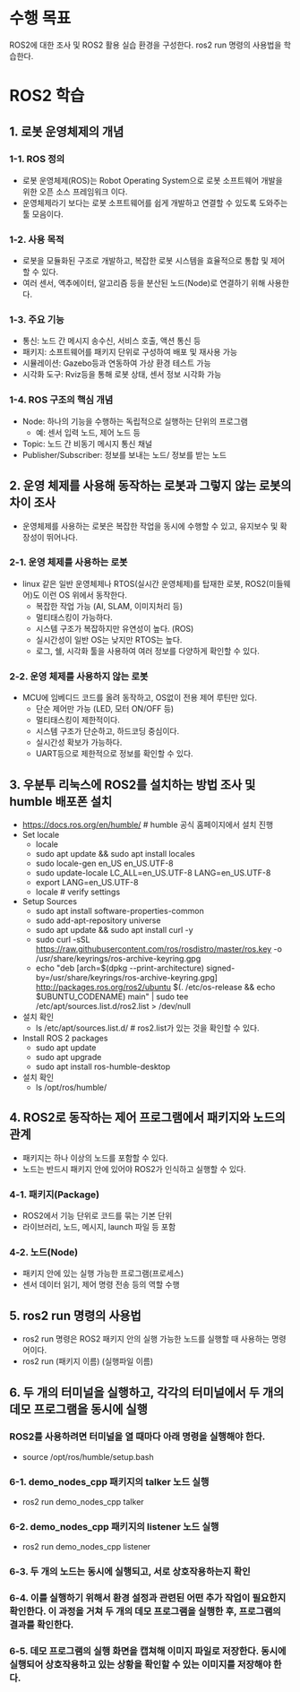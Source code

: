 # 수행 목표
ROS2에 대한 조사 및 ROS2 활용 실습 환경을 구성한다.
ros2 run 명령의 사용법을 학습한다.

# ROS2 학습
## 1. 로봇 운영체제의 개념
### 1-1. ROS 정의
 - 로봇 운영체제(ROS)는 Robot Operating System으로 로봇 소프트웨어 개발을 위한 오픈 소스 프레임워크 이다.
 - 운영체제라기 보다는 로봇 소프트웨어를 쉽게 개발하고 연결할 수 있도록 도와주는 툴 모음이다.
### 1-2. 사용 목적
 - 로봇을 모듈화된 구조로 개발하고, 복잡한 로봇 시스템을 효율적으로 통합 및 제어할 수 있다.
 - 여러 센서, 액추에이터, 알고리즘 등을 분산된 노드(Node)로 연결하기 위해 사용한다.
### 1-3. 주요 기능
 - 통신: 노드 간 메시지 송수신, 서비스 호출, 액션 통신 등
 - 패키지: 소프트웨어를 패키지 단위로 구성하여 배포 및 재사용 가능
 - 시뮬레이션: Gazebo등과 연동하여 가상 환경 테스트 가능
 - 시각화 도구: Rviz등을 통해 로봇 상태, 센서 정보 시각화 가능
### 1-4. ROS 구조의 핵심 개념
 - Node: 하나의 기능을 수행하는 독립적으로 실행하는 단위의 프로그램
     - 예: 센서 입력 노드, 제어 노드 등
 - Topic: 노드 간 비동기 메시지 통신 채널
 - Publisher/Subscriber: 정보를 보내는 노드/ 정보를 받는 노드

## 2. 운영 체제를 사용해 동작하는 로봇과 그렇지 않는 로봇의 차이 조사
 - 운영체제를 사용하는 로봇은 복잡한 작업을 동시에 수행할 수 있고, 유지보수 및 확장성이 뛰어나다.
### 2-1. 운영 체제를 사용하는 로봇
 - linux 같은 일반 운영체제나 RTOS(실시간 운영체제)를 탑재한 로봇, ROS2(미들웨어)도 이런 OS 위에서 동작한다.
    - 복잡한 작업 가능 (AI, SLAM, 이미지처리 등)
    - 멀티태스킹이 가능하다.
    - 시스템 구조가 복잡하지만 유연성이 높다. (ROS)
    - 실시간성이 일반 OS는 낮지만 RTOS는 높다.
    - 로그, 쉘, 시각화 툴을 사용하여 여러 정보를 다양하게 확인할 수 있다.
### 2-2. 운영 체제를 사용하지 않는 로봇
 - MCU에 임베디드 코드를 올려 동작하고, OS없이 전용 제어 루틴만 있다.
     - 단순 제어만 가능 (LED, 모터 ON/OFF 등)
     - 멀티태스킹이 제한적이다.
     - 시스템 구조가 단순하고, 하드코딩 중심이다.
     - 실시간성 확보가 가능하다.
     - UART등으로 제한적으로 정보를 확인할 수 있다.

## 3. 우분투 리눅스에 ROS2를 설치하는 방법 조사 및 humble 배포폰 설치
 - https://docs.ros.org/en/humble/ # humble 공식 홈페이지에서 설치 진행
 - Set locale
     - locale
     - sudo apt update && sudo apt install locales
     - sudo locale-gen en_US en_US.UTF-8
     - sudo update-locale LC_ALL=en_US.UTF-8 LANG=en_US.UTF-8
     - export LANG=en_US.UTF-8
     - locale  # verify settings
 - Setup Sources
     - sudo apt install software-properties-common
     - sudo add-apt-repository universe
     - sudo apt update && sudo apt install curl -y
     - sudo curl -sSL https://raw.githubusercontent.com/ros/rosdistro/master/ros.key -o /usr/share/keyrings/ros-archive-keyring.gpg
     - echo "deb [arch=$(dpkg --print-architecture) signed-by=/usr/share/keyrings/ros-archive-keyring.gpg] http://packages.ros.org/ros2/ubuntu $(. /etc/os-release && echo $UBUNTU_CODENAME) main" | sudo tee /etc/apt/sources.list.d/ros2.list > /dev/null
 - 설치 확인
     - ls /etc/apt/sources.list.d/  # ros2.list가 있는 것을 확인할 수 있다.
 - Install ROS 2 packages
     - sudo apt update
     - sudo apt upgrade
     - sudo apt install ros-humble-desktop
 - 설치 확인
     - ls /opt/ros/humble/

## 4. ROS2로 동작하는 제어 프로그램에서 패키지와 노드의 관계
 - 패키지는 하나 이상의 노드를 포함할 수 있다.
 - 노드는 반드시 패키지 안에 있어야 ROS2가 인식하고 실행할 수 있다.
### 4-1. 패키지(Package)
 - ROS2에서 기능 단위로 코드를 묶는 기본 단위
 - 라이브러리, 노드, 메시지, launch 파일 등 포함
### 4-2. 노드(Node)
 - 패키지 안에 있는 실행 가능한 프로그램(프로세스)
 - 센서 데이터 읽기, 제어 명령 전송 등의 역할 수행

## 5. ros2 run 명령의 사용법
 - ros2 run 명령은 ROS2 패키지 안의 실행 가능한 노드를 실행할 때 사용하는 명령어이다.
 - ros2 run (패키지 이름) (실행파일 이름)

## 6. 두 개의 터미널을 실행하고, 각각의 터미널에서 두 개의 데모 프로그램을 동시에 실행
### ROS2를 사용하려면 터미널을 열 때마다 아래 명령을 실행해야 한다.
 - source /opt/ros/humble/setup.bash
### 6-1. demo_nodes_cpp 패키지의 talker 노드 실행
 - ros2 run demo_nodes_cpp talker
### 6-2. demo_nodes_cpp 패키지의 listener 노드 실행
 - ros2 run demo_nodes_cpp listener

### 6-3. 두 개의 노드는 동시에 실행되고, 서로 상호작용하는지 확인

### 6-4. 이를 실행하기 위해서 환경 설정과 관련된 어떤 추가 작업이 필요한지 확인한다. 이 과정을 거쳐 두 개의 데모 프로그램을 실행한 후, 프로그램의 결과를 확인한다.


### 6-5. 데모 프로그램의 실행 화면을 캡쳐해 이미지 파일로 저장한다. 동시에 실행되어 상호작용하고 있는 상황을 확인할 수 있는 이미지를 저장해야 한다.



